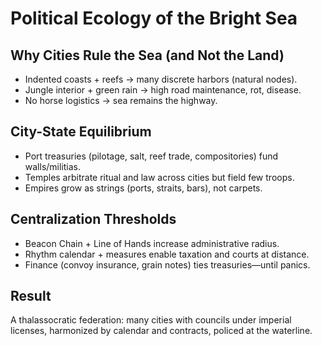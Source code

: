 # Political Ecology of the Bright Sea

## Why Cities Rule the Sea (and Not the Land)
- Indented coasts + reefs → many discrete harbors (natural nodes).
- Jungle interior + green rain → high road maintenance, rot, disease.
- No horse logistics → sea remains the highway.

## City-State Equilibrium
- Port treasuries (pilotage, salt, reef trade, compositories) fund walls/militias.
- Temples arbitrate ritual and law across cities but field few troops.
- Empires grow as strings (ports, straits, bars), not carpets.

## Centralization Thresholds
- Beacon Chain + Line of Hands increase administrative radius.
- Rhythm calendar + measures enable taxation and courts at distance.
- Finance (convoy insurance, grain notes) ties treasuries—until panics.

## Result
A thalassocratic federation: many cities with councils under imperial licenses, harmonized by calendar and contracts, policed at the waterline.
